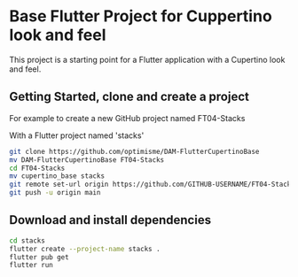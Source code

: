 # Base Flutter Project for Cuppertino look and feel

This project is a starting point for a Flutter application with a Cupertino look and feel.

## Getting Started, clone and create a project

For example to create a new GitHub project named FT04-Stacks

With a Flutter project named 'stacks'

``` bash
git clone https://github.com/optimisme/DAM-FlutterCupertinoBase
mv DAM-FlutterCupertinoBase FT04-Stacks
cd FT04-Stacks
mv cupertino_base stacks
git remote set-url origin https://github.com/GITHUB-USERNAME/FT04-Stacks.git
git push -u origin main

```

## Download and install dependencies

``` bash
cd stacks
flutter create --project-name stacks .
flutter pub get
flutter run
```